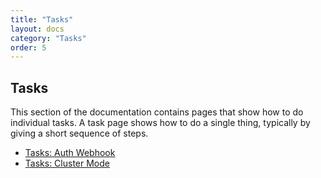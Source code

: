 ```yaml
---
title: "Tasks"
layout: docs
category: "Tasks"
order: 5
---
```


## Tasks

This section of the documentation contains pages that show how to do individual tasks. A task page shows how to do a single thing, typically by giving a short sequence of steps.

- [Tasks: Auth Webhook](./auth-webhook)
- [Tasks: Cluster Mode](./cluster-mode)

